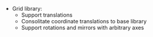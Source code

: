 
* Grid library:
  * Support translations
  * Consolitate coordinate translations to base library
  * Support rotations and mirrors with arbitrary axes
